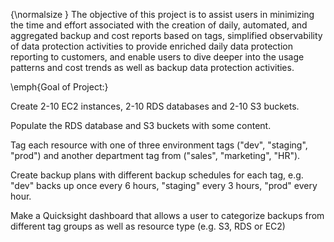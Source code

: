 {\normalsize }
The objective of this project is to assist users in minimizing the time and effort associated with the creation of daily, automated, and aggregated backup and cost reports based on tags, simplified observability of data protection activities to provide enriched daily data protection reporting to customers, and enable users to dive deeper into the usage patterns and cost trends as well as backup data protection activities. 

\emph{Goal of Project:}

Create 2-10 EC2 instances, 2-10 RDS databases and 2-10 S3 buckets.

Populate the RDS database and S3 buckets with some content.

Tag each resource with one of three environment tags ("dev", "staging", "prod") and another department tag from ("sales", "marketing", "HR").

Create backup plans with different backup schedules for each tag, e.g. "dev" backs up once every 6 hours, "staging" every 3 hours, "prod" every hour.

Make a Quicksight dashboard that allows a user to categorize backups from different tag groups as well as resource type (e.g. S3, RDS or EC2)